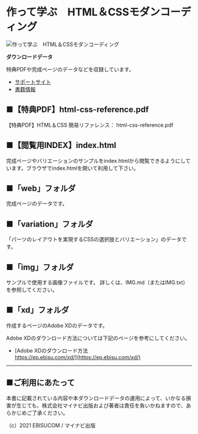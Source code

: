 # 作って学ぶ　HTML＆CSSモダンコーディング

![作って学ぶ　HTML＆CSSモダンコーディング](https://ebisu.com/github/html-css-modern-coding.jpg)

**ダウンロードデータ**

特典PDFや完成ページのデータなどを収録しています。

* [サポートサイト](https://book.mynavi.jp/supportsite/detail/9784839977115.html) 
* [書籍情報](https://ebisu.com/html-css-modern-coding/)


## ■【特典PDF】html-css-reference.pdf

【特典PDF】HTML＆CSS 簡易リファレンス： html-css-reference.pdf


## ■【閲覧用INDEX】index.html

完成ページやバリエーションのサンプルをindex.htmlから閲覧できるようにしています。ブラウザでindex.htmlを開いて利用して下さい。


## ■「web」フォルダ

完成ページのデータです。


## ■「variation」フォルダ

「パーツのレイアウトを実現するCSSの選択肢とバリエーション」のデータです。


## ■「img」フォルダ

サンプルで使用する画像ファイルです。
詳しくは、IMG.md（またはIMG.txt）を参照してください。


## ■「xd」フォルダ

作成するページのAdobe XDのデータです。

Adobe XDのダウンロード方法については下記のページを参考にしてください。

* [Adobe XDのダウンロード方法  
https://ep.ebisu.com/xd/](https://ep.ebisu.com/xd/)




-----------------------------------------------

## ■ご利用にあたって

本書に記載されている内容や本ダウンロードデータの運用によって、いかなる損害が生じても、株式会社マイナビ出版および著者は責任を負いかねますので、あらかじめご了承ください。

（c）2021 EBISUCOM / マイナビ出版
